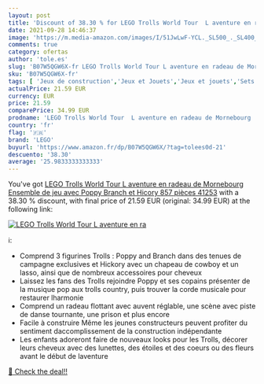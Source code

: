```yaml
---
layout: post
title: 'Discount of 38.30 % for LEGO Trolls World Tour  L aventure en ra'
date: 2021-09-28 14:46:37
image: 'https://m.media-amazon.com/images/I/51JwLwF-YCL._SL500_._SL400_.jpg'
comments: true
category: ofertas
author: 'tole.es'
slug: 'B07W5QGW6X-fr LEGO Trolls World Tour L aventure en radeau de Mornebourg...'
sku: 'B07W5QGW6X-fr'
tags: [ 'Jeux de construction','Jeux et Jouets','Jeux et jouets','Sets de jeux de construction','lego', ]
actualPrice: 21.59 EUR
currency: EUR
price: 21.59
comparePrice: 34.99 EUR
prodname: 'LEGO Trolls World Tour  L aventure en radeau de Mornebourg  Ensemble de jeu avec Poppy  Branch et Hicory  857 pièces  41253'
country: 'fr'
flag: '🇫🇷'
brand: 'LEGO'
buyurl: 'https://www.amazon.fr/dp/B07W5QGW6X/?tag=tolees0d-21'
descuento: '38.30'
average: '25.9833333333333'
---
```


You've got [LEGO Trolls World Tour  L aventure en radeau de Mornebourg  Ensemble de jeu avec Poppy  Branch et Hicory  857 pièces  41253](https://www.amazon.fr/dp/B07W5QGW6X/?tag=tolees0d-21) with a  38.30 % discount, with final price of 21.59 EUR (original: 34.99 EUR) at the following link:

[![LEGO Trolls World Tour  L aventure en ra](https://m.media-amazon.com/images/I/51JwLwF-YCL._SL500_._SL400_.jpg)](https://www.amazon.fr/dp/B07W5QGW6X/?tag=tolees0d-21)

ℹ️:

- Comprend 3 figurines Trolls : Poppy and Branch dans des tenues de campagne exclusives et Hickory avec un chapeau de cowboy et un lasso, ainsi que de nombreux accessoires pour cheveux
- Laissez les fans des Trolls rejoindre Poppy et ses copains présenter de la musique pop aux trolls country, puis trouver la corde musicale pour restaurer lharmonie
- Comprend un radeau flottant avec auvent réglable, une scène avec piste de danse tournante, une prison et plus encore
- Facile à construire Même les jeunes constructeurs peuvent profiter du sentiment daccomplissement de la construction indépendante
- Les enfants adoreront faire de nouveaux looks pour les Trolls, décorer leurs cheveux avec des lunettes, des étoiles et des coeurs ou des fleurs avant le début de laventure

[🛒 Check the deal!!](https://www.amazon.fr/dp/B07W5QGW6X/?tag=tolees0d-21)
